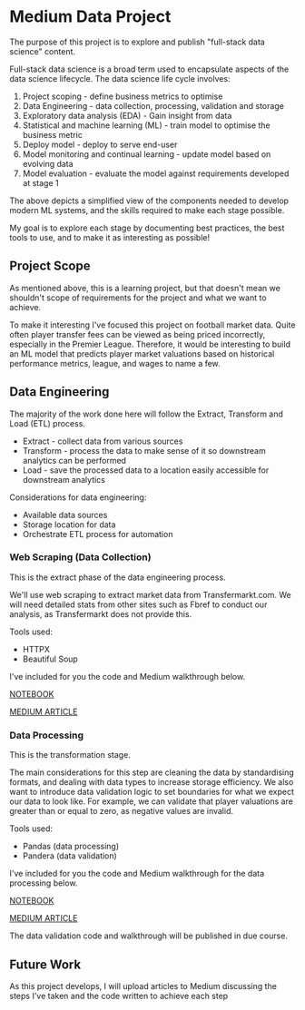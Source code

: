 # Medium Data Project

The purpose of this project is to explore and publish "full-stack data science" content.

Full-stack data science is a broad term used to encapsulate aspects of the data science lifecycle. The data science life cycle involves:
1. Project scoping - define business metrics to optimise 
2. Data Engineering - data collection, processing, validation and storage
3. Exploratory data analysis (EDA) - Gain insight from data
4. Statistical and machine learning (ML) - train model to optimise the business metric
5. Deploy model - deploy to serve end-user
6. Model monitoring and continual learning - update model based on evolving data
7. Model evaluation - evaluate the model against requirements developed at stage 1

The above depicts a simplified view of the components needed to develop modern ML systems, and the skills required to make each stage possible. 

My goal is to explore each stage by documenting best practices, the best tools to use, and to make it as interesting as possible!


## Project Scope

As mentioned above, this is a learning project, but that doesn't mean we shouldn't scope of requirements for the project and what we want to achieve.

To make it interesting I've focused this project on football market data. Quite often player transfer fees can be viewed as being priced incorrectly, especially in the Premier League. Therefore, it would be interesting to build an ML model that predicts player market valuations based on historical performance metrics, league, and wages to name a few.


## Data Engineering

The majority of the work done here will follow the Extract, Transform and Load (ETL) process.
- Extract - collect data from various sources
- Transform - process the data to make sense of it so downstream analytics can be performed
- Load - save the processed data to a location easily accessible for downstream analytics

Considerations for data engineering:
- Available data sources
- Storage location for data
- Orchestrate ETL process for automation

### Web Scraping (Data Collection)

This is the extract phase of the data engineering process. 

We'll use web scraping to extract market data from Transfermarkt.com. We will need detailed stats from other sites such as Fbref to conduct our analysis, as Transfermarkt does not provide this. 

Tools used:
- HTTPX
- Beautiful Soup

I've included for you the code and Medium walkthrough below.

[NOTEBOOK](https://github.com/chonalchendo/transfermarket_scraper/blob/main/notebooks/medium_scraper_code.ipynb)

[MEDIUM ARTICLE](https://medium.com/@conalhenderson/how-to-build-a-custom-web-scraper-to-extract-premier-league-player-market-data-3b8e5378cca2)

### Data Processing

This is the transformation stage.

The main considerations for this step are cleaning the data by standardising formats, and dealing with data types to increase storage efficiency. We also want to introduce data validation logic to set boundaries for what we expect our data to look like. For example, we can validate that player valuations are greater than or equal to zero, as negative values are invalid.

Tools used:
- Pandas (data processing)
- Pandera (data validation) 

I've included for you the code and Medium walkthrough for the data processing below.

[NOTEBOOK](https://github.com/chonalchendo/transfermarket_scraper/blob/main/notebooks/medium_processing_code.ipynb)

[MEDIUM ARTICLE](https://medium.com/@conalhenderson/master-pandas-to-build-modular-and-reusable-data-pipelines-1d12b003a423)

The data validation code and walkthrough will be published in due course.

## Future Work

As this project develops, I will upload articles to Medium discussing the steps I've taken and the code written to achieve each step
